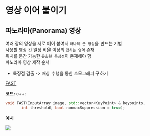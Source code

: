 # 영상 이어 붙이기

## 파노라마(Panorama) 영상

여러 장의 영상을 서로 이어 붙여서 `하나의 큰 영상`을 만드는 기법  
사용할 영상 간 일정 비율 이상의 `겹치는 영역` 존재   
위치를 분간 가능한 `유효한 특징점`이 존재해야 함   
파노라마 영상 제작 순서   
- 특징점 검출 -> 매칭 수행을 통한 호모그래피 구하기

[FAST](https://docs.opencv.org/master/d5/d51/group__features2d__main.html#ga816d870cbdca71c6790c71bdf17df099)

**코드:**
c++:

```cpp
void FAST(InputArray image, std::vector<KeyPoint> & keypoints,
       int threshold, bool nonmaxSuppression = true);
```

**예시**

![](images/stitching_example_1.png)
